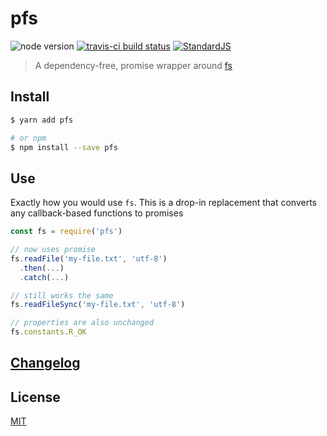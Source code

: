 # pfs

![node version](https://img.shields.io/badge/node-%3E%3D0.12.18-brightgreen.svg)
[![travis-ci build status](https://api.travis-ci.org/chrisdothtml/pfs.svg?branch=master)](https://travis-ci.org/chrisdothtml/pfs/branches)
[![StandardJS](https://img.shields.io/badge/code_style-standard-brightgreen.svg)](https://standardjs.com)

> A dependency-free, promise wrapper around [fs](https://nodejs.org/dist/latest-v9.x/docs/api/fs.html)

## Install

```bash
$ yarn add pfs

# or npm
$ npm install --save pfs
```

## Use

Exactly how you would use `fs`. This is a drop-in replacement that converts any callback-based functions to promises

```javascript
const fs = require('pfs')

// now uses promise
fs.readFile('my-file.txt', 'utf-8')
  .then(...)
  .catch(...)

// still works the same
fs.readFileSync('my-file.txt', 'utf-8')

// properties are also unchanged
fs.constants.R_OK
```

## [Changelog](https://github.com/chrisdothtml/pfs/releases)

## License

[MIT](LICENSE)
